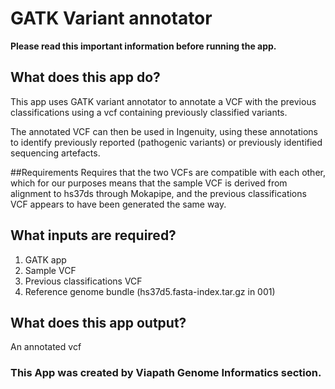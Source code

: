 # GATK Variant annotator

**Please read this important information before running the app.**
## What does this app do?

This app uses GATK variant annotator to annotate a VCF with the previous classifications using a vcf containing previously classified variants.

The annotated VCF can then be used in Ingenuity, using these annotations to identify previously reported (pathogenic variants) or previously identified sequencing artefacts.

##Requirements
Requires that the two VCFs are compatible with each other, which for our purposes means that the sample VCF is derived from alignment to hs37ds through Mokapipe, and the previous classifications VCF appears to have been generated the same way.

## What inputs are required?
1. GATK app
2. Sample VCF
3. Previous classifications VCF
4. Reference genome bundle (hs37d5.fasta-index.tar.gz in 001)


## What does this app output?
An annotated vcf

### This App was created by Viapath Genome Informatics section.
